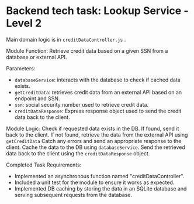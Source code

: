 # Backend tech task: Lookup Service - Level 2

Main domain logic is in `creditDataController.js` .

Module Function: Retrieve credit data based on a given SSN from a database or external API.

Parameters:
- `databaseService`: interacts with the database to check if cached data exists.
- `getCreditData`: retrieves credit data from an external API based on an endpoint and SSN.
- `ssn`: social security number used to retrieve credit data.
- `creditDataResponse`: Express response object used to send the credit data back to the client.

Module Logic:
Check if requested data exists in the DB. If found, send it back to the client.
If not found, retrieve the data from the external API using `getCreditData`
Catch any errors and send an appropriate response to the client.
Cache the data to the DB using `databaseService`.
Send the retrieved data back to the client using the `creditDataResponse` object.

Completed Task Requirements:
- Implemented an asynchronous function named "creditDataController".
- Included a unit test for the module to ensure it works as expected.
- Implemented DB caching by storing the data in an SQLite database and serving subsequent requests from the database.

